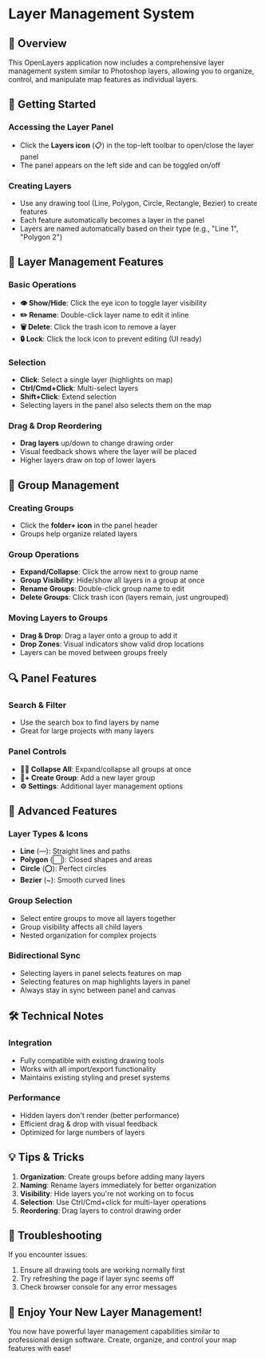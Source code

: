 # Layer Management System

## 🎨 Overview
This OpenLayers application now includes a comprehensive layer management system similar to Photoshop layers, allowing you to organize, control, and manipulate map features as individual layers.

## 🚀 Getting Started

### Accessing the Layer Panel
- Click the **Layers icon** (📋) in the top-left toolbar to open/close the layer panel
- The panel appears on the left side and can be toggled on/off

### Creating Layers
- Use any drawing tool (Line, Polygon, Circle, Rectangle, Bezier) to create features
- Each feature automatically becomes a layer in the panel
- Layers are named automatically based on their type (e.g., "Line 1", "Polygon 2")

## 🎯 Layer Management Features

### Basic Operations
- **👁️ Show/Hide**: Click the eye icon to toggle layer visibility
- **✏️ Rename**: Double-click layer name to edit it inline
- **🗑️ Delete**: Click the trash icon to remove a layer
- **🔒 Lock**: Click the lock icon to prevent editing (UI ready)

### Selection
- **Click**: Select a single layer (highlights on map)
- **Ctrl/Cmd+Click**: Multi-select layers
- **Shift+Click**: Extend selection
- Selecting layers in the panel also selects them on the map

### Drag & Drop Reordering
- **Drag layers** up/down to change drawing order
- Visual feedback shows where the layer will be placed
- Higher layers draw on top of lower layers

## 📁 Group Management

### Creating Groups
- Click the **folder+ icon** in the panel header
- Groups help organize related layers

### Group Operations
- **Expand/Collapse**: Click the arrow next to group name
- **Group Visibility**: Hide/show all layers in a group at once
- **Rename Groups**: Double-click group name to edit
- **Delete Groups**: Click trash icon (layers remain, just ungrouped)

### Moving Layers to Groups
- **Drag & Drop**: Drag a layer onto a group to add it
- **Drop Zones**: Visual indicators show valid drop locations
- Layers can be moved between groups freely

## 🔍 Panel Features

### Search & Filter
- Use the search box to find layers by name
- Great for large projects with many layers

### Panel Controls
- **🔼🔽 Collapse All**: Expand/collapse all groups at once
- **📁+ Create Group**: Add a new layer group
- **⚙️ Settings**: Additional layer management options

## 🎨 Advanced Features

### Layer Types & Icons
- **Line** (—): Straight lines and paths
- **Polygon** (⬜): Closed shapes and areas  
- **Circle** (⭕): Perfect circles
- **Bezier** (~): Smooth curved lines

### Group Selection
- Select entire groups to move all layers together
- Group visibility affects all child layers
- Nested organization for complex projects

### Bidirectional Sync
- Selecting layers in panel selects features on map
- Selecting features on map highlights layers in panel
- Always stay in sync between panel and canvas

## 🛠️ Technical Notes

### Integration
- Fully compatible with existing drawing tools
- Works with all import/export functionality
- Maintains existing styling and preset systems

### Performance
- Hidden layers don't render (better performance)
- Efficient drag & drop with visual feedback
- Optimized for large numbers of layers

## 💡 Tips & Tricks

1. **Organization**: Create groups before adding many layers
2. **Naming**: Rename layers immediately for better organization
3. **Visibility**: Hide layers you're not working on to focus
4. **Selection**: Use Ctrl/Cmd+click for multi-layer operations
5. **Reordering**: Drag layers to control drawing order

## 🐛 Troubleshooting

If you encounter issues:
1. Ensure all drawing tools are working normally first
2. Try refreshing the page if layer sync seems off
3. Check browser console for any error messages

## 🎉 Enjoy Your New Layer Management!

You now have powerful layer management capabilities similar to professional design software. Create, organize, and control your map features with ease!
